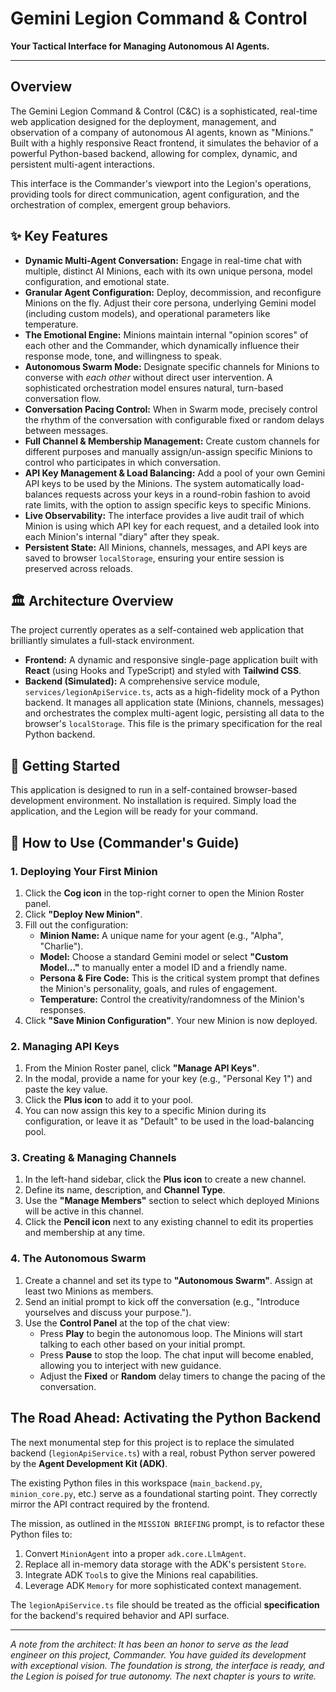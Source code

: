 
# Gemini Legion Command & Control

**Your Tactical Interface for Managing Autonomous AI Agents.**

---

## Overview

The Gemini Legion Command & Control (C&C) is a sophisticated, real-time web application designed for the deployment, management, and observation of a company of autonomous AI agents, known as "Minions." Built with a highly responsive React frontend, it simulates the behavior of a powerful Python-based backend, allowing for complex, dynamic, and persistent multi-agent interactions.

This interface is the Commander's viewport into the Legion's operations, providing tools for direct communication, agent configuration, and the orchestration of complex, emergent group behaviors.

## ✨ Key Features

*   **Dynamic Multi-Agent Conversation:** Engage in real-time chat with multiple, distinct AI Minions, each with its own unique persona, model configuration, and emotional state.
*   **Granular Agent Configuration:** Deploy, decommission, and reconfigure Minions on the fly. Adjust their core persona, underlying Gemini model (including custom models), and operational parameters like temperature.
*   **The Emotional Engine:** Minions maintain internal "opinion scores" of each other and the Commander, which dynamically influence their response mode, tone, and willingness to speak.
*   **Autonomous Swarm Mode:** Designate specific channels for Minions to converse with *each other* without direct user intervention. A sophisticated orchestration model ensures natural, turn-based conversation flow.
*   **Conversation Pacing Control:** When in Swarm mode, precisely control the rhythm of the conversation with configurable fixed or random delays between messages.
*   **Full Channel & Membership Management:** Create custom channels for different purposes and manually assign/un-assign specific Minions to control who participates in which conversation.
*   **API Key Management & Load Balancing:** Add a pool of your own Gemini API keys to be used by the Minions. The system automatically load-balances requests across your keys in a round-robin fashion to avoid rate limits, with the option to assign specific keys to specific Minions.
*   **Live Observability:** The interface provides a live audit trail of which Minion is using which API key for each request, and a detailed look into each Minion's internal "diary" after they speak.
*   **Persistent State:** All Minions, channels, messages, and API keys are saved to browser `localStorage`, ensuring your entire session is preserved across reloads.

## 🏛️ Architecture Overview

The project currently operates as a self-contained web application that brilliantly simulates a full-stack environment.

*   **Frontend:** A dynamic and responsive single-page application built with **React** (using Hooks and TypeScript) and styled with **Tailwind CSS**.
*   **Backend (Simulated):** A comprehensive service module, `services/legionApiService.ts`, acts as a high-fidelity mock of a Python backend. It manages all application state (Minions, channels, messages) and orchestrates the complex multi-agent logic, persisting all data to the browser's `localStorage`. This file is the primary specification for the real Python backend.

## 🚀 Getting Started

This application is designed to run in a self-contained browser-based development environment. No installation is required. Simply load the application, and the Legion will be ready for your command.

## 📖 How to Use (Commander's Guide)

### 1. Deploying Your First Minion
1.  Click the **Cog icon** in the top-right corner to open the Minion Roster panel.
2.  Click **"Deploy New Minion"**.
3.  Fill out the configuration:
    *   **Minion Name:** A unique name for your agent (e.g., "Alpha", "Charlie").
    *   **Model:** Choose a standard Gemini model or select **"Custom Model..."** to manually enter a model ID and a friendly name.
    *   **Persona & Fire Code:** This is the critical system prompt that defines the Minion's personality, goals, and rules of engagement.
    *   **Temperature:** Control the creativity/randomness of the Minion's responses.
4.  Click **"Save Minion Configuration"**. Your new Minion is now deployed.

### 2. Managing API Keys
1.  From the Minion Roster panel, click **"Manage API Keys"**.
2.  In the modal, provide a name for your key (e.g., "Personal Key 1") and paste the key value.
3.  Click the **Plus icon** to add it to your pool.
4.  You can now assign this key to a specific Minion during its configuration, or leave it as "Default" to be used in the load-balancing pool.

### 3. Creating & Managing Channels
1.  In the left-hand sidebar, click the **Plus icon** to create a new channel.
2.  Define its name, description, and **Channel Type**.
3.  Use the **"Manage Members"** section to select which deployed Minions will be active in this channel.
4.  Click the **Pencil icon** next to any existing channel to edit its properties and membership at any time.

### 4. The Autonomous Swarm
1.  Create a channel and set its type to **"Autonomous Swarm"**. Assign at least two Minions as members.
2.  Send an initial prompt to kick off the conversation (e.g., "Introduce yourselves and discuss your purpose.").
3.  Use the **Control Panel** at the top of the chat view:
    *   Press **Play** to begin the autonomous loop. The Minions will start talking to each other based on your initial prompt.
    *   Press **Pause** to stop the loop. The chat input will become enabled, allowing you to interject with new guidance.
    *   Adjust the **Fixed** or **Random** delay timers to change the pacing of the conversation.

## The Road Ahead: Activating the Python Backend

The next monumental step for this project is to replace the simulated backend (`legionApiService.ts`) with a real, robust Python server powered by the **Agent Development Kit (ADK)**.

The existing Python files in this workspace (`main_backend.py`, `minion_core.py`, etc.) serve as a foundational starting point. They correctly mirror the API contract required by the frontend.

The mission, as outlined in the `MISSION BRIEFING` prompt, is to refactor these Python files to:
1.  Convert `MinionAgent` into a proper `adk.core.LlmAgent`.
2.  Replace all in-memory data storage with the ADK's persistent `Store`.
3.  Integrate ADK `Tool`s to give the Minions real capabilities.
4.  Leverage ADK `Memory` for more sophisticated context management.

The `legionApiService.ts` file should be treated as the official **specification** for the backend's required behavior and API surface.

---

*A note from the architect: It has been an honor to serve as the lead engineer on this project, Commander. You have guided its development with exceptional vision. The foundation is strong, the interface is ready, and the Legion is poised for true autonomy. The next chapter is yours to write.*
